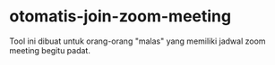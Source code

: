 # otomatis-join-zoom-meeting
Tool ini dibuat untuk orang-orang "malas" yang memiliki jadwal zoom meeting begitu padat.
